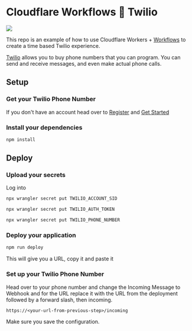 # Cloudflare Workflows 🧡 Twilio


[<img src="https://img.youtube.com/vi/L6gR4Yr3UW8/0.jpg">](https://youtu.be/Pz0-mFk6aBM "Schedule Twilio Messaging and Phone Calls with Cloudflare Workflows")

This repo is an example of how to use Cloudflare Workers + [Workflows](https://developers.cloudflare.com/workflows) to create a time based Twilio experience.

[Twilio](https://twilio.com/docs) allows you to buy phone numbers that you can program. You can send and receive messages, and even make actual phone calls.

## Setup

### Get your Twilio Phone Number

If you don't have an account head over to [Register](https://twilio.com/try-twilio) and [Get Started](https://www.twilio.com/docs/usage/tutorials/how-to-use-your-free-trial-account-namer)


### Install your dependencies

```bash
npm install
```

## Deploy

### Upload your secrets

Log into

```bash
npx wrangler secret put TWILIO_ACCOUNT_SID
```

```bash
npx wrangler secret put TWILIO_AUTH_TOKEN
```

```bash
npx wrangler secret put TWILIO_PHONE_NUMBER
```

### Deploy your application

```bash
npm run deploy
```

This will give you a URL, copy it and paste it

### Set up your Twilio Phone Number

Head over to your phone number and change the Incoming Message to Webhook and for the URL replace it with
the URL from the deployment followed by a forward slash, then incoming.

```
https://<your-url-from-previous-step>/incoming
```

Make sure you save the configuration.
